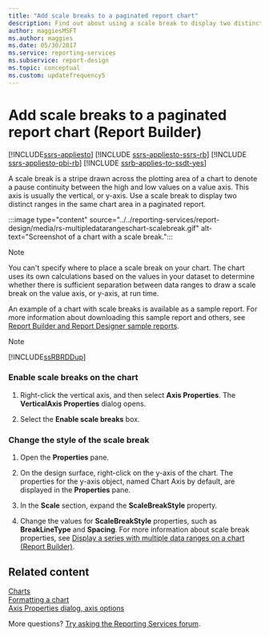 ```yaml
---
title: "Add scale breaks to a paginated report chart"
description: Find out about using a scale break to display two distinct ranges in the same paginated report chart area in Report Builder.
author: maggiesMSFT
ms.author: maggies
ms.date: 05/30/2017
ms.service: reporting-services
ms.subservice: report-design
ms.topic: conceptual
ms.custom: updatefrequency5
---
```


# Add scale breaks to a paginated report chart (Report Builder)

[!INCLUDE[ssrs-appliesto](../../includes/ssrs-appliesto.md)] [!INCLUDE [ssrs-appliesto-ssrs-rb](../../includes/ssrs-appliesto-ssrs-rb.md)] [!INCLUDE [ssrs-appliesto-pbi-rb](../../includes/ssrs-appliesto-pbi-rb.md)] [!INCLUDE [ssrb-applies-to-ssdt-yes](../../includes/ssrb-applies-to-ssdt-yes.md)]

  A scale break is a stripe drawn across the plotting area of a chart to denote a pause continuity between the high and low values on a value axis. This axis is usually the vertical, or y-axis. Use a scale break to display two distinct ranges in the same chart area in a paginated report.  
  
 :::image type="content" source="../../reporting-services/report-design/media/rs-multipledatarangeschart-scalebreak.gif" alt-text="Screenshot of a chart with a scale break.":::
  
  
> [!NOTE]  
>  You can't specify where to place a scale break on your chart. The chart uses its own calculations based on the values in your dataset to determine whether there is sufficient separation between data ranges to draw a scale break on the value axis, or y-axis, at run time.  
  
 An example of a chart with scale breaks is available as a sample report. For more information about downloading this sample report and others, see [Report Builder and Report Designer sample reports](../tools/reporting-services-tools.md).
  
> [!NOTE]  
>  [!INCLUDE[ssRBRDDup](../../includes/ssrbrddup-md.md)]  
  
### Enable scale breaks on the chart  
  
1.  Right-click the vertical axis, and then select **Axis Properties**. The **VerticalAxis Properties** dialog opens.  
  
1.  Select the **Enable scale breaks** box.  
  
### Change the style of the scale break  
  
1.  Open the **Properties** pane.  
  
1.  On the design surface, right-click on the y-axis of the chart. The properties for the y-axis object, named Chart Axis by default, are displayed in the **Properties** pane.  
  
1.  In the **Scale** section, expand the **ScaleBreakStyle** property.  
  
1.  Change the values for **ScaleBreakStyle** properties, such as **BreakLineType** and **Spacing**. For more information about scale break properties, see [Display a series with multiple data ranges on a chart &#40;Report Builder&#41;](../../reporting-services/report-design/displaying-a-series-with-multiple-data-ranges-on-a-chart.md).  

## Related content

[Charts](../../reporting-services/report-design/charts-report-builder-and-ssrs.md)   
[Formatting a chart](../../reporting-services/report-design/formatting-a-chart-report-builder-and-ssrs.md)   
[Axis Properties dialog, axis options](/previous-versions/sql/)  

More questions? [Try asking the Reporting Services forum](https://go.microsoft.com/fwlink/?LinkId=620231).
